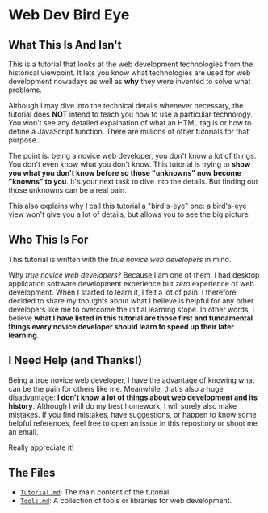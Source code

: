 # Web Dev Bird Eye

## What This Is And Isn't

This is a tutorial that looks at the web development technologies from the historical viewpoint. It lets you know what technologies are used for web development nowadays as well as **why** they were invented to solve what problems.

Although I may dive into the technical details whenever necessary, the tutorial does **NOT** intend to teach you how to use a particular technology. You won't see any detailed expalnation of what an HTML tag is or how to define a JavaScript function. There are millions of other tutorials for that purpose.

The point is: being a novice web developer, you don't know a lot of things. You don't even know what you don't know. This tutorial is trying to **show you what you don't know before so those "unknowns" now become "knowns" to you**. It's your next task to dive into the details. But finding out those unknowns can be a real pain.

This also explains why I call this tutorial a "bird's-eye" one: a bird's-eye view won't give you a lot of details, but allows you to see the big picture.

## Who This Is For

This tutorial is written with the _true novice web developers_ in mind.

Why _true novice web developers_? Because I am one of them. I had desktop application software development experience but _zero_ experience of web development. When I started to learn it, I felt a lot of pain. I therefore decided to share my thoughts about what I believe is helpful for any other developers like me to overcome the initial learning stope. In other words, I believe **what I have listed in this tutorial are those first and fundamental things every novice developer should learn to speed up their later learning**.

## I Need Help (and Thanks!)

Being a true novice web developer, I have the advantage of knowing what can be the pain for others like me. Meanwhile, that's also a huge disadvantage: **I don't know a lot of things about web development and its history**. Although I will do my best homework, I will surely also make mistakes. If you find mistakes, have suggestions, or happen to know some helpful references, feel free to open an issue in this repository or shoot me an email.

Really appreciate it!

## The Files

- [`Tutorial.md`](Tutorial.md): The main content of the tutorial.
- [`Tools.md`](Tools.md): A collection of tools or libraries for web development.
